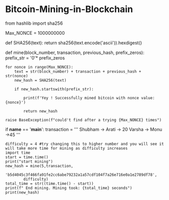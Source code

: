 # Bitcoin-Mining-in-Blockchain
from hashlib import sha256

Max_NONCE = 1000000000

def SHA256(text):
    return sha256(text.encode('ascii')).hexdigest()

def mine(block_number, transaction, previous_hash, prefix_zeros):
    prefix_str = '0'* prefix_zeros
    
    for nonce in range(Max_NONCE):
        text = str(block_number) + transaction + previous_hash + str(nonce)
        new_hash = SHA256(text)
        
        if new_hash.startswith(prefix_str):
            
            print(f'Yey ! Successfully mined bitcoin with nonce value:{nonce}')
            
            return new_hash
        
    raise BaseException(f"could't find after a trying {Max_NONCE} times")
    
if __name__ == '__main__':
    transaction = '''
    Shubham -> Arati -> 20
    Varsha -> Monu ->45
    '''
    
    difficulty = 4 #try changing this to higher number and you will see it will take more time for mining as difficulty increases
    import time    
    start = time.time()
    print("start mining")
    new_hash = mine(5,transaction,
            'b5d4045c3f466fa91fe2cc6abe79232a1a57cdf104f7a26e716e0a1e2789df78',
            difficulty)
    total_time = str((time.time() - start))
    print(f" End mining. Mining took: {total_time} seconds")
    print(new_hash)
        
